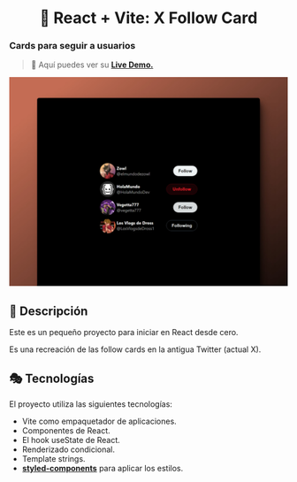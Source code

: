 <div align='center'>

# 💌 React + Vite: X Follow Card

</div>

### Cards para seguir a usuarios

> 🧩 Aquí puedes ver su [**Live Demo.**](https://x-follow-card-abraham.netlify.app/)

![vista-previa](./public/preview/01-page-preview.jpg)

## 🚀 Descripción

Este es un pequeño proyecto para iniciar en React desde cero.

Es una recreación de las follow cards en la antigua Twitter (actual X).

## 🎭 Tecnologías

El proyecto utiliza las siguientes tecnologías:

- Vite como empaquetador de aplicaciones.
- Componentes de React.
- El hook useState de React.
- Renderizado condicional.
- Template strings.
- [**styled-components**](https://styled-components.com/) para aplicar los estilos.
